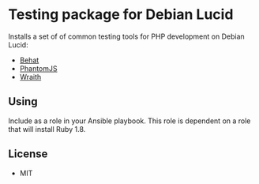 # Testing package for Debian Lucid

Installs a set of of common testing tools for PHP development on Debian Lucid:
* [Behat](http://behat.org)
* [PhantomJS](http://phantomjs.org/)
* [Wraith](http://bbc-news.github.io/wraith/)

## Using

Include as a role in your Ansible playbook. This role is dependent on a role that will install Ruby 1.8.

## License

* MIT
